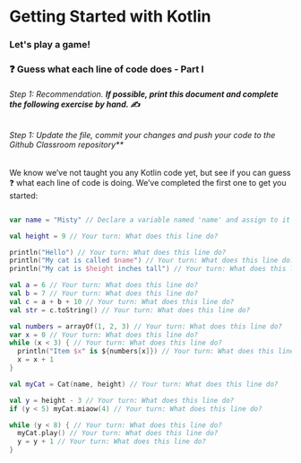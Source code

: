 # Getting Started with Kotlin

### Let's play a game!

### ❓ Guess what each line of code does - Part I

###### Step 1: Recommendation. **If possible, print this document and complete the following exercise by hand. ✍️**

###### Step 1: Update the file, commit your changes and push your code to the Github Classroom repository**

We know we’ve not taught you any Kotlin code yet, but see if you can guess ❓ what each line of code is doing. We’ve completed the first one to get you started:

```kotlin

var name = "Misty" // Declare a variable named 'name' and assign to it a value of "Misty"

val height = 9 // Your turn: What does this line do?

println("Hello") // Your turn: What does this line do?
println("My cat is called $name") // Your turn: What does this line do?
println("My cat is $height inches tall") // Your turn: What does this line do?

val a = 6 // Your turn: What does this line do?
val b = 7 // Your turn: What does this line do?
val c = a + b + 10 // Your turn: What does this line do?
val str = c.toString() // Your turn: What does this line do?

val numbers = arrayOf(1, 2, 3) // Your turn: What does this line do?
var x = 0 // Your turn: What does this line do?
while (x < 3) { // Your turn: What does this line do?
  println("Item $x" is ${numbers[x]}) // Your turn: What does this line do?
  x = x + 1
}

val myCat = Cat(name, height) // Your turn: What does this line do?

val y = height - 3 // Your turn: What does this line do?
if (y < 5) myCat.miaow(4) // Your turn: What does this line do?

while (y < 8) { // Your turn: What does this line do?
  myCat.play() // Your turn: What does this line do?
  y = y + 1 // Your turn: What does this line do?
}
```